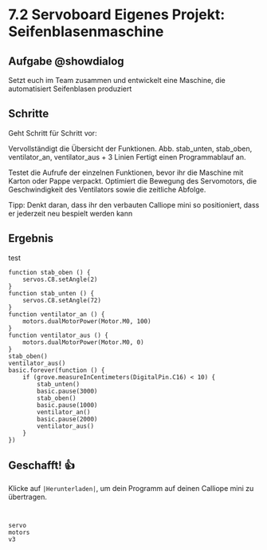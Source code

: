 # 7.2 Servoboard Eigenes Projekt: Seifenblasenmaschine


## Aufgabe @showdialog
Setzt euch im Team zusammen und entwickelt eine Maschine, die automatisiert Seifenblasen produziert


## Schritte

Geht Schritt für Schritt vor:

Vervollständigt die Übersicht der Funktionen.
Abb. stab_unten, stab_oben, ventilator_an, ventilator_aus + 3 Linien
 Fertigt einen Programmablauf an.

Testet die Aufrufe der einzelnen Funktionen, bevor ihr die Maschine mit Karton oder Pappe verpackt.
Optimiert die Bewegung des Servomotors, die Geschwindigkeit des Ventilators sowie die zeitliche Abfolge.

Tipp: Denkt daran, dass ihr den verbauten Calliope mini so positioniert, dass er jederzeit neu bespielt werden kann


## Ergebnis

test

```blocks
function stab_oben () {
    servos.C8.setAngle(2)
}
function stab_unten () {
    servos.C8.setAngle(72)
}
function ventilator_an () {
    motors.dualMotorPower(Motor.M0, 100)
}
function ventilator_aus () {
    motors.dualMotorPower(Motor.M0, 0)
}
stab_oben()
ventilator_aus()
basic.forever(function () {
    if (grove.measureInCentimeters(DigitalPin.C16) < 10) {
        stab_unten()
        basic.pause(3000)
        stab_oben()
        basic.pause(1000)
        ventilator_an()
        basic.pause(2000)
        ventilator_aus()
    }
})

```

## Geschafft! 👍
Klicke auf ``|Herunterladen|``, um dein Programm auf deinen Calliope mini zu übertragen.


```ghost
```


```template
```

```package
servo
motors
v3
```
